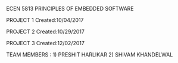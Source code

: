 ECEN 5813 PRINCIPLES OF EMBEDDED SOFTWARE

PROJECT 1    Created:10/04/2017

PROJECT 2    Created:10/29/2017

PROJECT 3    Created:12/02/2017

TEAM MEMBERS : 1) PRESHIT HARLIKAR
	       2) SHIVAM KHANDELWAL




